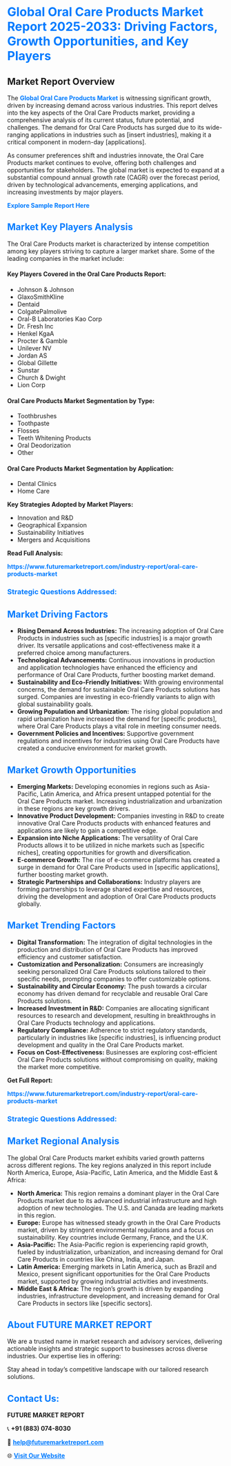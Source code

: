 <h1 style="color: #007BFF;">Global Oral Care Products Market Report 2025-2033: Driving Factors, Growth Opportunities, and Key Players</h1>

<section id="overview">
<h2>Market Report Overview</h2>
<p>The <a href="https://www.futuremarketreport.com/industry-report/oral-care-products-market" style="color: #007BFF; text-decoration: none;"><strong>Global Oral Care Products Market</strong></a> is witnessing significant growth, driven by increasing demand across various industries. This report delves into the key aspects of the Oral Care Products market, providing a comprehensive analysis of its current status, future potential, and challenges. The demand for Oral Care Products has surged due to its wide-ranging applications in industries such as [insert industries], making it a critical component in modern-day [applications].</p>
<p>As consumer preferences shift and industries innovate, the Oral Care Products market continues to evolve, offering both challenges and opportunities for stakeholders. The global market is expected to expand at a substantial compound annual growth rate (CAGR) over the forecast period, driven by technological advancements, emerging applications, and increasing investments by major players.</p>
</section>

<section id="overview">
<p><a href="https://www.futuremarketreport.com/request-sample/reportId=97978" style="color: #007BFF; text-decoration: none;"><strong>Explore Sample Report Here</strong></a></p>
</section>

<section id="key-players">
<h2 style="color: #007BFF;">Market Key Players Analysis</h2>
<p>The Oral Care Products market is characterized by intense competition among key players striving to capture a larger market share. Some of the leading companies in the market include:</p>
<h4>Key Players Covered in the Oral Care Products Report:</h4>
<ul><li>Johnson &amp; Johnson</li><li>GlaxoSmithKline</li><li>Dentaid</li><li>ColgatePalmolive</li><li>Oral-B Laboratories Kao Corp</li><li>Dr. Fresh Inc</li><li>Henkel KgaA</li><li>Procter &amp; Gamble</li><li>Unilever NV</li><li>Jordan AS</li><li>Global Gillette</li><li>Sunstar</li><li>Church &amp; Dwight</li><li>Lion Corp</li></ul>
<h4>Oral Care Products Market Segmentation by Type:</h4>
<ul><li>Toothbrushes</li><li>Toothpaste</li><li>Flosses</li><li>Teeth Whitening Products</li><li>Oral Deodorization</li><li>Other</li></ul>

<h4>Oral Care Products Market Segmentation by Application:</h4>
<ul><li>Dental Clinics</li><li>Home Care</li></ul>
<p><strong>Key Strategies Adopted by Market Players:</strong></p>
<ul>
<li>Innovation and R&D</li>
<li>Geographical Expansion</li>
<li>Sustainability Initiatives</li>
<li>Mergers and Acquisitions</li>
</ul>
</section>

<section>
<p><strong>Read Full Analysis: </strong></p><a href="https://www.futuremarketreport.com/industry-report/oral-care-products-market" style="color: #007BFF; text-decoration: none;"><strong>https://www.futuremarketreport.com/industry-report/oral-care-products-market</strong></a>
<h3 style="color: #007BFF;">Strategic Questions Addressed:</h3>
</section>

<section id="driving-factors">
<h2 style="color: #007BFF;">Market Driving Factors</h2>
<ul>
<li><strong>Rising Demand Across Industries:</strong> The increasing adoption of Oral Care Products in industries such as [specific industries] is a major growth driver. Its versatile applications and cost-effectiveness make it a preferred choice among manufacturers.</li>
<li><strong>Technological Advancements:</strong> Continuous innovations in production and application technologies have enhanced the efficiency and performance of Oral Care Products, further boosting market demand.</li>
<li><strong>Sustainability and Eco-Friendly Initiatives:</strong> With growing environmental concerns, the demand for sustainable Oral Care Products solutions has surged. Companies are investing in eco-friendly variants to align with global sustainability goals.</li>
<li><strong>Growing Population and Urbanization:</strong> The rising global population and rapid urbanization have increased the demand for [specific products], where Oral Care Products plays a vital role in meeting consumer needs.</li>
<li><strong>Government Policies and Incentives:</strong> Supportive government regulations and incentives for industries using Oral Care Products have created a conducive environment for market growth.</li>
</ul>
</section>

<section id="growth-opportunities">
<h2 style="color: #007BFF;">Market Growth Opportunities</h2>
<ul>
<li><strong>Emerging Markets:</strong> Developing economies in regions such as Asia-Pacific, Latin America, and Africa present untapped potential for the Oral Care Products market. Increasing industrialization and urbanization in these regions are key growth drivers.</li>
<li><strong>Innovative Product Development:</strong> Companies investing in R&D to create innovative Oral Care Products products with enhanced features and applications are likely to gain a competitive edge.</li>
<li><strong>Expansion into Niche Applications:</strong> The versatility of Oral Care Products allows it to be utilized in niche markets such as [specific niches], creating opportunities for growth and diversification.</li>
<li><strong>E-commerce Growth:</strong> The rise of e-commerce platforms has created a surge in demand for Oral Care Products used in [specific applications], further boosting market growth.</li>
<li><strong>Strategic Partnerships and Collaborations:</strong> Industry players are forming partnerships to leverage shared expertise and resources, driving the development and adoption of Oral Care Products products globally.</li>
</ul>
</section>

<section id="trending-factors">
<h2 style="color: #007BFF;">Market Trending Factors</h2>
<ul>
<li><strong>Digital Transformation:</strong> The integration of digital technologies in the production and distribution of Oral Care Products has improved efficiency and customer satisfaction.</li>
<li><strong>Customization and Personalization:</strong> Consumers are increasingly seeking personalized Oral Care Products solutions tailored to their specific needs, prompting companies to offer customizable options.</li>
<li><strong>Sustainability and Circular Economy:</strong> The push towards a circular economy has driven demand for recyclable and reusable Oral Care Products solutions.</li>
<li><strong>Increased Investment in R&D:</strong> Companies are allocating significant resources to research and development, resulting in breakthroughs in Oral Care Products technology and applications.</li>
<li><strong>Regulatory Compliance:</strong> Adherence to strict regulatory standards, particularly in industries like [specific industries], is influencing product development and quality in the Oral Care Products market.</li>
<li><strong>Focus on Cost-Effectiveness:</strong> Businesses are exploring cost-efficient Oral Care Products solutions without compromising on quality, making the market more competitive.</li>
</ul>
</section>

<section>
<p><strong>Get Full Report: </strong></p><a href="https://www.futuremarketreport.com/industry-report/oral-care-products-market" style="color: #007BFF; text-decoration: none;"><strong>https://www.futuremarketreport.com/industry-report/oral-care-products-market</strong></a>
<h3 style="color: #007BFF;">Strategic Questions Addressed:</h3>
</section>


<section id="regional-analysis">
<h2 style="color: #007BFF;">Market Regional Analysis</h2>
<p>The global Oral Care Products market exhibits varied growth patterns across different regions. The key regions analyzed in this report include North America, Europe, Asia-Pacific, Latin America, and the Middle East & Africa:</p>
<ul>
<li><strong>North America:</strong> This region remains a dominant player in the Oral Care Products market due to its advanced industrial infrastructure and high adoption of new technologies. The U.S. and Canada are leading markets in this region.</li>
<li><strong>Europe:</strong> Europe has witnessed steady growth in the Oral Care Products market, driven by stringent environmental regulations and a focus on sustainability. Key countries include Germany, France, and the U.K.</li>
<li><strong>Asia-Pacific:</strong> The Asia-Pacific region is experiencing rapid growth, fueled by industrialization, urbanization, and increasing demand for Oral Care Products in countries like China, India, and Japan.</li>
<li><strong>Latin America:</strong> Emerging markets in Latin America, such as Brazil and Mexico, present significant opportunities for the Oral Care Products market, supported by growing industrial activities and investments.</li>
<li><strong>Middle East & Africa:</strong> The region’s growth is driven by expanding industries, infrastructure development, and increasing demand for Oral Care Products in sectors like [specific sectors].</li>
</ul>
</section>

<footer>
<h2 style="color: #007BFF;">About FUTURE MARKET REPORT</h2>
<p>We are a trusted name in market research and advisory services, delivering actionable insights and strategic support to businesses across diverse industries. Our expertise lies in offering:</p>

<p>Stay ahead in today’s competitive landscape with our tailored research solutions.</p>

<h2 style="color: #007BFF;">Contact Us:</h2>
<p><strong>FUTURE MARKET REPORT</strong></p>
<p>📞 <strong>+91 (883) 074-8030</strong></p>
<p>📧 <strong><a href="mailto:help@futuremarketreport.com" style="color: #007BFF;">help@futuremarketreport.com</a></strong></p>
<p>🌐 <strong><a href="https://www.futuremarketreport.com/" style="color: #007BFF;">Visit Our Website</a></strong></p>
</footer>
